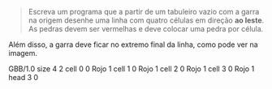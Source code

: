 > Escreva um programa que a partir de um tabuleiro vazio com a garra na origem desenhe uma linha com quatro células em direção **ao leste**. As pedras devem ser vermelhas e deve colocar uma pedra por célula.

Além disso, a garra deve ficar no extremo final da linha, como pode ver na imagem.

<gs-board>
  GBB/1.0
    size 4 2
    cell 0 0 Rojo 1
    cell 1 0 Rojo 1
    cell 2 0 Rojo 1
    cell 3 0 Rojo 1
    head 3 0
<gs-board>